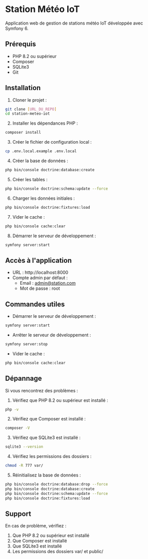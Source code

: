 # Station Météo IoT

Application web de gestion de stations météo IoT développée avec Symfony 6.

## Prérequis

- PHP 8.2 ou supérieur
- Composer
- SQLite3
- Git

## Installation

1. Cloner le projet :
```bash
git clone [URL_DU_REPO]
cd station-meteo-iot
```

2. Installer les dépendances PHP :
```bash
composer install
```

3. Créer le fichier de configuration local :
```bash
cp .env.local.example .env.local
```

4. Créer la base de données :
```bash
php bin/console doctrine:database:create
```

5. Créer les tables :
```bash
php bin/console doctrine:schema:update --force
```

6. Charger les données initiales :
```bash
php bin/console doctrine:fixtures:load
```

7. Vider le cache :
```bash
php bin/console cache:clear
```

8. Démarrer le serveur de développement :
```bash
symfony server:start
```

## Accès à l'application

- URL : http://localhost:8000
- Compte admin par défaut :
  - Email : admin@station.com
  - Mot de passe : root

## Commandes utiles

- Démarrer le serveur de développement :
```bash
symfony server:start
```

- Arrêter le serveur de développement :
```bash
symfony server:stop
```

- Vider le cache :
```bash
php bin/console cache:clear
```

## Dépannage

Si vous rencontrez des problèmes :

1. Vérifiez que PHP 8.2 ou supérieur est installé :
```bash
php -v
```

2. Vérifiez que Composer est installé :
```bash
composer -V
```

3. Vérifiez que SQLite3 est installé :
```bash
sqlite3 --version
```

4. Vérifiez les permissions des dossiers :
```bash
chmod -R 777 var/
```

5. Réinitialisez la base de données :
```bash
php bin/console doctrine:database:drop --force
php bin/console doctrine:database:create
php bin/console doctrine:schema:update --force
php bin/console doctrine:fixtures:load
```

## Support

En cas de problème, vérifiez :
1. Que PHP 8.2 ou supérieur est installé
2. Que Composer est installé
3. Que SQLite3 est installé
4. Les permissions des dossiers var/ et public/ 
